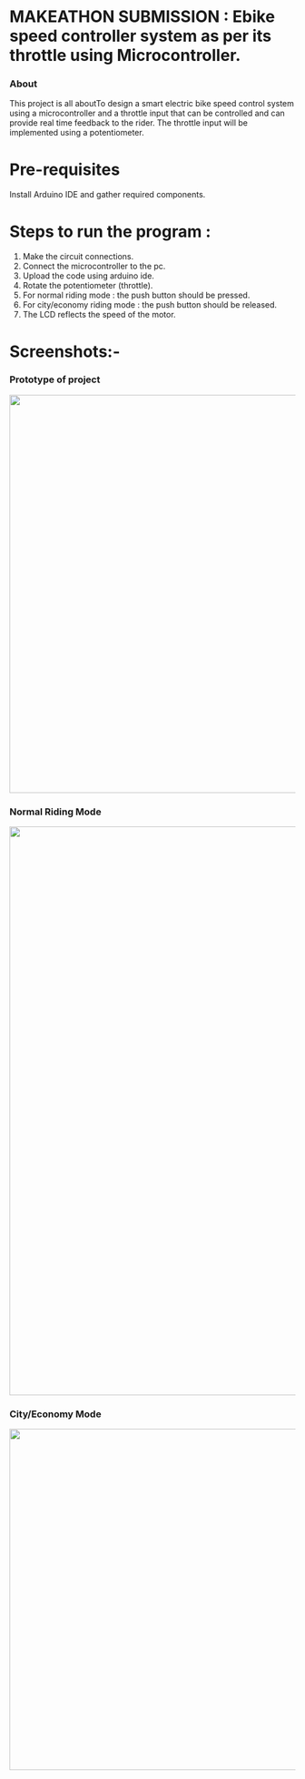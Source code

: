 # MAKEATHON SUBMISSION : Ebike speed controller system as per its throttle using Microcontroller.

 ### About 
  This project is all aboutTo design a smart electric bike speed control system using a microcontroller and a throttle input that can be controlled and can provide real time feedback to the rider. The throttle input will be implemented using a potentiometer. 

# Pre-requisites
Install Arduino IDE and gather required components.

# Steps to run the program :
 1. Make the circuit connections.
 2. Connect the microcontroller to the pc.
 3. Upload the code using arduino ide.
 4. Rotate the potentiometer (throttle).
 5. For normal riding mode : the push button should be pressed.
 6. For city/economy riding mode : the push button should be released.
 7. The LCD reflects the speed of the motor. 
 
 # Screenshots:-
 
 ### Prototype of project<br />
 <img src="Assets/Anaconda_Prompt.png" width="900" height="700"><br />
 
 ### Normal Riding Mode <br />
 <img src="Assets/Spyder_run.png" width="1000" height="1000"><br />

 ### City/Economy Mode<br />
 <img src="Assets/WEBCAM.png" width="700" height="600"><br />
 
 

